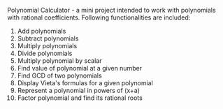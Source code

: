 Polynomial Calculator - a mini project intended to work with polynomials with rational coefficients. Following functionalities are included:
1) Add polynomials
2) Subtract polynomials
3) Multiply polynomials
4) Divide polynomials
5) Multiply polynomial by scalar
6) Find value of polynomial at a given number
7) Find GCD of two polynomials
8) Display Vieta's formulas for a given polynomial
9) Represent a polynomial in powers of (x+a)
10) Factor polynomial and find its rational roots
